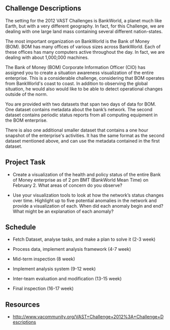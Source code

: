 ## Challenge Descriptions

The setting for the 2012 VAST Challenges is BankWorld, a planet much like Earth, but with a very different geography. In fact, for this Challenge, we are dealing with one large land mass containing several different nation-states.

The most important organization on BankWorld is the Bank of Money (BOM). BOM has many offices of various sizes across BankWorld. Each of these offices has many computers active throughout the day. In fact, we are dealing with about 1,000,000 machines.

The Bank of Money (BOM) Corporate Information Officer (CIO) has assigned you to create a situation awareness visualization of the entire enterprise. This is a considerable challenge, considering that BOM operates from BankWorld's coast to coast. In addition to observing the global situation, he would also would like to be able to detect operational changes outside of the norm.

You are provided with two datasets that span two days of data for BOM.
One dataset contains metadata about the bank’s network.
The second dataset contains periodic status reports from all computing equipment in the BOM enterprise.

There is also one additional smaller dataset that contains a one hour snapshot of the enterprise's activities. It has the same format as the second dataset mentioned above, and can use the metadata contained in the first dataset.

## Project Task

* Create a visualization of the health and policy status of the entire Bank of Money enterprise as of 2 pm BMT (BankWorld Mean Time) on February 2. What areas of concern do you observe?

* Use your visualization tools to look at how the network’s status changes over time. Highlight up to five potential anomalies in the network and provide a visualization of each. When did each anomaly begin and end? What might be an explanation of each anomaly?

## Schedule

*  Fetch Dataset, analyse tasks, and make a plan to solve it (2-3 week)

*  Process data, implement analysis framework (4-7 week)

*  Mid-term inspection (8 week)

*  Implement analysis system (9-12 week)

*  Inter-team evaluation and modification (13-15 week)

*  Final inspection (16-17 week)

## Resources

*  http://www.vacommunity.org/VAST+Challenge+2012%3A+Challenge+Descriptions